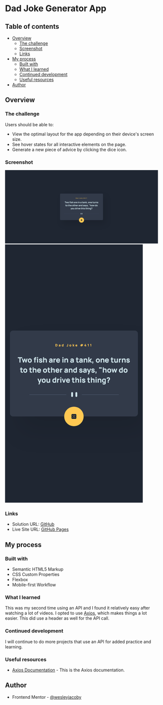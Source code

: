 # Dad Joke Generator App

## Table of contents

- [Overview](#overview)
  - [The challenge](#the-challenge)
  - [Screenshot](#screenshot)
  - [Links](#links)
- [My process](#my-process)
  - [Built with](#built-with)
  - [What I learned](#what-i-learned)
  - [Continued development](#continued-development)
  - [Useful resources](#useful-resources)
- [Author](#author)

## Overview

### The challenge

Users should be able to:

- View the optimal layout for the app depending on their device's screen size.
- See hover states for all interactive elements on the page.
- Generate a new piece of advice by clicking the dice icon.

### Screenshot

![](./images/dad-joke-generator-app-desktop.png)
![](./images/dad-joke-generator-app-mobile.png)

### Links

- Solution URL: [GitHub](https://github.com/wesleyjacoby/Dad-Joke-Generator-App)
- Live Site URL: [GitHub Pages](https://wesleyjacoby.github.io/Dad-Joke-Generator-App/)

## My process

### Built with

- Semantic HTML5 Markup
- CSS Custom Properties
- Flexbox
- Mobile-first Workflow

### What I learned

This was my second time using an API and I found it relatively easy after watching a lot of videos. I opted to use [Axios](https://github.com/axios/axios), which makes things a lot easier. This did use a header as well for the API call.

### Continued development

I will continue to do more projects that use an API for added practice and learning.

### Useful resources

- [Axios Documentation](https://github.com/axios/axios) - This is the Axios documentation.

## Author

- Frontend Mentor - [@wesleyjacoby](https://www.frontendmentor.io/profile/wesleyjacoby)